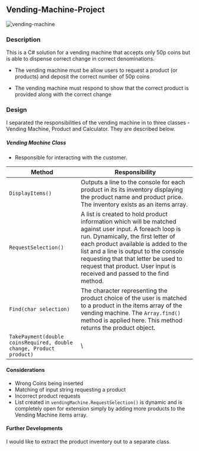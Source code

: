 ## Vending-Machine-Project

![vending-machine](https://media.licdn.com/mpr/mpr/p/3/005/093/1c1/3d3c719.jpg)


### Description
This is a C# solution for a vending machine that accepts only 50p coins but is able to dispense correct change in correct denominations.

- The vending machine must be allow users to request a product (or products) and deposit the correct number of 50p coins

- The vending machine must respond to show that the correct product is provided along with the correct change


### Design
I separated the responsibilities of the vending machine in to three classes - Vending Machine, Product and Calculator. They are described below.

##### Vending Machine Class
* Responsible for interacting with the customer.

| Method  | Responsibility |
| ------ | ----------- |
| `DisplayItems()` | Outputs a line to the console for each product in its its inventory displaying the product name and product price. The inventory exists as an items array. |
| `RequestSelection()` | A list is created to hold product information which will be matched against user input. A foreach loop is run. Dynamically, the first letter of each product available is added to the list and a line is output to the console requesting that that letter be used to request that product. User input is received and passed to the find method. |
| `Find(char selection)` | The character representing the product choice of the user is matched to a product in the items array of the vending machine. The `Array.find()` method is applied here. This method returns the product object. |
| `TakePayment(double coinsRequired, double change, Product product)` |  \ |


#### Considerations
- Wrong Coins being inserted
- Matching of input string requesting a product
- Incorrect product requests
- List created in `vendingMachine.RequestSelection()` is dynamic and is completely open for extension simply by adding more products to the Vending Machine items array.

#### Further Developments
I would like to extract the product inventory out to a separate class.
